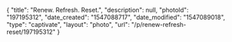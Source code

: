 {
    "title": "Renew. Refresh. Reset.",
    "description": null,
    "photoId": "197195312",
    "date_created": "1547088717",
    "date_modified": "1547089018",
    "type": "captivate",
    "layout": "photo",
    "url": "\/p\/renew-refresh-reset\/197195312"
}